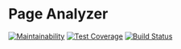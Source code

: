 # Page Analyzer

[![Maintainability](https://api.codeclimate.com/v1/badges/658941ea1b40b67a75ff/maintainability)](https://codeclimate.com/github/Mariya1316/project-lvl3-s460/maintainability)
[![Test Coverage](https://api.codeclimate.com/v1/badges/658941ea1b40b67a75ff/test_coverage)](https://codeclimate.com/github/Mariya1316/project-lvl3-s460/test_coverage)
[![Build Status](https://travis-ci.org/Mariya1316/project-lvl3-s460.svg?branch=master)](https://travis-ci.org/Mariya1316/project-lvl3-s460)
